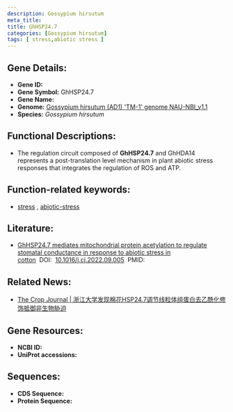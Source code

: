 ```yaml
---
description: Gossypium hirsutum
meta_title:
title: GhHSP24.7
categories: [Gossypium hirsutum]
tags: [ stress,abiotic stress ]
---
```


## Gene Details:
- **Gene ID:**	[]()
- **Gene Symbol:** GhHSP24.7
- **Gene Name:** 
- **Genome:** [Gossypium hirsutum (AD1) 'TM-1' genome NAU-NBI_v1.1](https://www.rosaceae.org/species/malus/malus_x_domestica/genome_v1.0)
- **Species:** *Gossypium hirsutum*

## Functional Descriptions:
   - The regulation circuit composed of **GhHSP24.7** and GhHDA14 represents a post-translation level mechanism in plant abiotic stress responses that integrates the regulation of ROS and ATP.

## Function-related keywords:
   - [stress](/tags/stress/)&nbsp;,&nbsp;[abiotic-stress](/tags/abiotic-stress/)

## Literature:
   - [GhHSP24.7 mediates mitochondrial protein acetylation to regulate stomatal conductance in response to abiotic stress in cotton]( https://www.sciencedirect.com/science/article/pii/S2214514122002185#s0195)&nbsp;&nbsp;DOI:&nbsp;&nbsp;[10.1016/j.cj.2022.09.005](https://www.sciencedirect.com/science/article/pii/S2214514122002185#s0195)&nbsp;&nbsp;PMID:&nbsp;&nbsp;[](https://pubmed.ncbi.nlm.nih.gov//)

## Related News:
   - [The Crop Journal | 浙江大学发现棉花HSP24.7调节线粒体组蛋白去乙酰化修饰抵御非生物胁迫](https://mp.weixin.qq.com/s?__biz=Mzg3MDEwNDEyMg==&mid=2247538956&idx=4&sn=8336187458a5d0a62342157e7fb07414&chksm=ce90f459f9e77d4fa19afd808f451ba9b85974529511ab4bf2e8330f1fedba7c0d59ddc4e31b&scene=27#wechat_redirect)

## Gene Resources:
- **NCBI ID:**  [](https://www.ncbi.nlm.nih.gov/gene/?term=)
- **UniProt accessions:** [](https://www.uniprot.org/uniprotkb//entry)



## Sequences:
- **CDS Sequence:**
- **Protein Sequence:**
